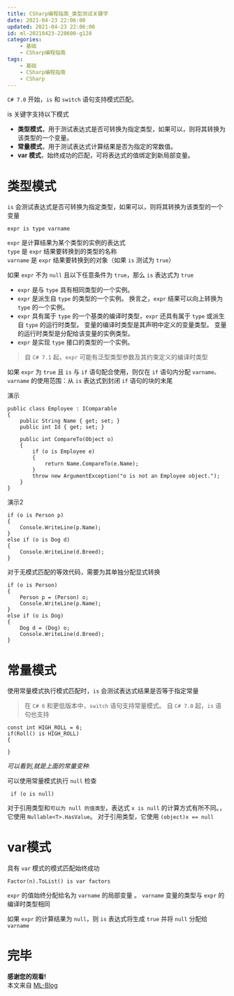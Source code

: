 ```yaml
---
title: CSharp编程指南_类型测试关键字
date: 2021-04-23 22:06:00
updated: 2021-04-23 22:06:00
id: ml-20210423-220600-g128
categories:
	- 基础
	- CSharp编程指南
tags: 
	- 基础
	- CSharp编程指南
	- CSharp
---
```


 `C# 7.0` 开始，`is` 和 `switch` 语句支持模式匹配。 
 
 is 关键字支持以下模式

* **类型模式**，用于测试表达式是否可转换为指定类型，如果可以，则将其转换为该类型的一个变量。
* **常量模式**，用于测试表达式计算结果是否为指定的常数值。
* **var 模式**，始终成功的匹配，可将表达式的值绑定到新局部变量。

<!--more-->

# 类型模式

`is` 会测试表达式是否可转换为指定类型，如果可以，则将其转换为该类型的一个变量

```CSharp
expr is type varname
```

`expr` 是计算结果为某个类型的实例的表达式  
`type` 是 `expr` 结果要转换到的类型的名称  
`varname` 是 `expr` 结果要转换到的对象（如果 `is` 测试为 `true`）

如果 `expr` 不为 `null` 且以下任意条件为 `true`，那么 `is` 表达式为 `true`

* `expr` 是与 `type` 具有相同类型的一个实例。
* `expr` 是派生自 `type` 的类型的一个实例。 换言之，`expr` 结果可以向上转换为 `type` 的一个实例。
* `expr` 具有属于 `type` 的一个基类的编译时类型，`expr` 还具有属于 `type` 或派生自 `type` 的运行时类型。 变量的编译时类型是其声明中定义的变量类型。 变量的运行时类型是分配给该变量的实例类型。
* `expr` 是实现 `type` 接口的类型的一个实例。

> 自 `C# 7.1` 起，`expr` 可能有泛型类型参数及其约束定义的编译时类型

如果 `expr` 为 `true` 且 `is` 与 `if` 语句配合使用，则仅在 `if` 语句内分配 `varname。` `varname` 的使用范围：从 `is` 表达式到封闭 `if` 语句的块的末尾

演示
```CSharp
public class Employee : IComparable
{
    public String Name { get; set; }
    public int Id { get; set; }

    public int CompareTo(Object o)
    {
        if (o is Employee e)
        {
            return Name.CompareTo(e.Name);
        }
        throw new ArgumentException("o is not an Employee object.");
    }
}
```

演示2
```CSharp
if (o is Person p) 
{
	Console.WriteLine(p.Name);
}
else if (o is Dog d) 
{
	Console.WriteLine(d.Breed);
}
```

对于无模式匹配的等效代码，需要为其单独分配显式转换

```CSharp
if (o is Person) 
{
	Person p = (Person) o;
	Console.WriteLine(p.Name);
}
else if (o is Dog) 
{
	Dog d = (Dog) o;
	Console.WriteLine(d.Breed);
}
```

# 常量模式

使用常量模式执行模式匹配时，`is` 会测试表达式结果是否等于指定常量

> 在 `C# 6` 和更低版本中，`switch` 语句支持常量模式。 自 `C# 7.0` 起，`is` 语句也支持

```CSharp
const int HIGH_ROLL = 6;
if(Roll() is HIGH_ROLL)
{

}
```
*可以看到,就是上面的常量变种.*

可以使用常量模式执行 `null` 检查

```CSharp
 if (o is null)
```

对于引用类型和`可以为 null 的值类型`，表达式 `x is null` 的计算方式有所不同。，它使用 `Nullable<T>.HasValue`。 对于引用类型，它使用 `(object)x == null`

# var模式

具有 `var` 模式的模式匹配始终成功

```CSharp
Factor(n).ToList() is var factors
```

`expr` 的值始终分配给名为 `varname` 的局部变量 。 `varname` 变量的类型与 `expr` 的编译时类型相同 

如果 `expr` 的计算结果为 `null`，则 `is` 表达式将生成 `true` 并将 `null` 分配给 `varname`

# 完毕

**感谢您的观看!**  
本文来自 [ML-Blog][ML-Blog_Link]

<!-- 图片 -->

<!-- 链接 -->

<!-- 水印 -->
[ML-Blog_Link]:https://userminghaoli.github.io/ "我的博客"
